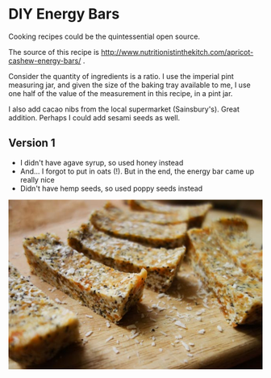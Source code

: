 # DIY Energy Bars

Cooking recipes could be the quintessential open source.

The source of this recipe is
http://www.nutritionistinthekitch.com/apricot-cashew-energy-bars/ .

Consider the quantity of ingredients is a ratio.
I use the imperial pint measuring jar, and given the size of the
baking tray available to me, I use one half of the value of the
measurement in this recipe, in a pint jar.

I also add cacao nibs from the local supermarket (Sainsbury's).
Great addition. Perhaps I could add sesami seeds as well.

## Version 1
- I didn't have agave syrup, so used honey instead
- And... I forgot to put in oats (!). But in the end, the energy bar
came up really nice
- Didn't have hemp seeds, so used poppy seeds instead

![Apricot Energy Bar. This is the very first try. Not bad.][apricot_1]

[apricot_1]:images/20160412_N_DIY_Energy_Bars_004.jpg
